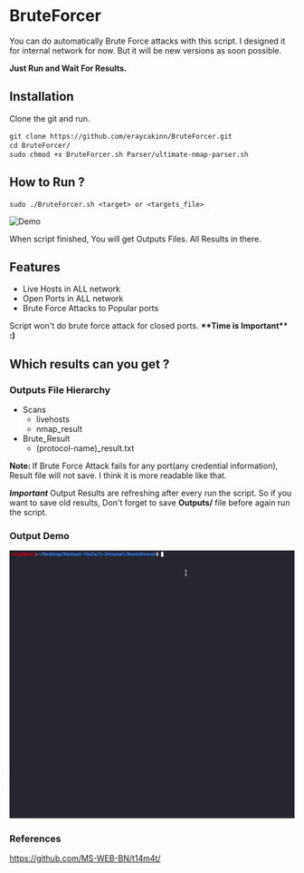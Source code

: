 # BruteForcer
You can do automatically Brute Force attacks with this script. I designed it for internal network for now. But it will be new versions as soon possible.

<b>Just Run and Wait For Results.</b>
## Installation
Clone the git and run.

```
git clone https://github.com/eraycakinn/BruteForcer.git
cd BruteForcer/
sudo chmod +x BruteForcer.sh Parser/ultimate-nmap-parser.sh
```
## How to Run ?
```
sudo ./BruteForcer.sh <target> or <targets_file>
```
![Demo](Demo/run.gif)

When script finished, You will get Outputs Files. All Results in there.

## Features
<ul>
  <li>Live Hosts in ALL network </li>
  <li>Open Ports in ALL network </li>
  <li>Brute Force Attacks to Popular ports </li>
</ul>
Script won't do brute force attack for closed ports. <strong>**Time is Important** :)</strong>

## Which results can you get ? 
### Outputs File Hierarchy
<ul>
  <li>Scans
  <ul>
    <li>livehosts</li>
    <li>nmap_result</li>
   </ul>
  </li>
  <li>Brute_Result
  <ul>
    <li>(protocol-name)_result.txt</li>
  </ul>
  </li>
</ul>
<strong>Note: </strong>If Brute Force Attack fails for any port(any credential information), Result file will not save. I think it is more readable like that.<br>

<strong>***Important***</strong> Output Results are refreshing after every run the script. So if you want to save old results, Don't forget to save <b>Outputs/</b> file before again run the script.

### Output Demo
![Demo](Demo/output.gif)

### References
https://github.com/MS-WEB-BN/t14m4t/
